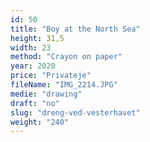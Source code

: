 ```yaml
---
id: 50
title: "Boy at the North Sea"
height: 31,5
width: 23
method: "Crayon on paper"
year: 2020
price: "Privateje"
fileName: "IMG_2214.JPG"
medie: "drawing"
draft: "no"
slug: "dreng-ved-vesterhavet"
weight: "240"
---
```


